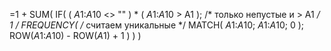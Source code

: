 =1 + SUM(
        IF(
            ( $A$1:$A$10 <> "" ) * ( $A$1:$A$10 > A1 );    /* только непустые и > A1 */
            1 / FREQUENCY(                                /* считаем уникальные */
                    MATCH( $A$1:$A$10; $A$1:$A$10; 0 );
                    ROW($A$1:$A$10) - ROW($A$1) + 1
            )
        )
     )
